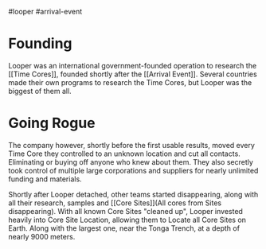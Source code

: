 #looper #arrival-event
# Founding

Looper was an international government-founded operation to research the [[Time Cores]], founded shortly after the [[Arrival Event]]. Several countries made their own programs to research the Time Cores, but Looper was the biggest of them all.

# Going Rogue
The company however, shortly before the first usable results, moved every Time Core they controlled to an unknown location and cut all contacts. Eliminating or buying off anyone who knew about them. They also secretly took control of multiple large corporations and suppliers for nearly unlimited funding and materials.

Shortly after Looper detached, other teams started disappearing, along with all their research, samples and [[Core Sites]](All cores from Sites disappearing).
With all known Core Sites "cleaned up", Looper invested heavily into Core Site Location, allowing them to Locate all Core Sites on Earth. Along with the largest one, near the Tonga Trench, at a depth of nearly 9000 meters.  
